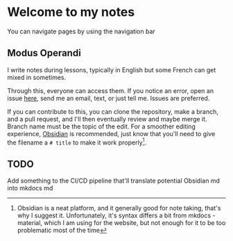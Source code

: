 # Welcome to my notes

You can navigate pages by using the navigation bar

## Modus Operandi

I write notes during lessons, typically in English but some French can get mixed in sometimes.

Through this, everyone can access them. If you notice an error, open an issue [here](https://github.com/Artscout0/Notes/issues), send me an email, text, or just tell me. Issues are preferred.

If you can contribute to this, you can clone the repository, make a branch, and a pull request, and I'll then eventually review and maybe merge it. Branch name must be the topic of the edit.
For a smoother editing experience, [Obsidian](https://obsidian.md/) is recommended, just know that you'll need to give the filename a `# title` to make it work properly[^1].

[^1]: Obsidian is a neat platform, and it generally good for note taking, that's why I suggest it. Unfortunately, it's syntax differs a bit from mkdocs - material, which I am using for the website, but not enough for it to be too problematic most of the time

## TODO

Add something to the CI/CD pipeline that'll translate potential Obsidian md into mkdocs md
